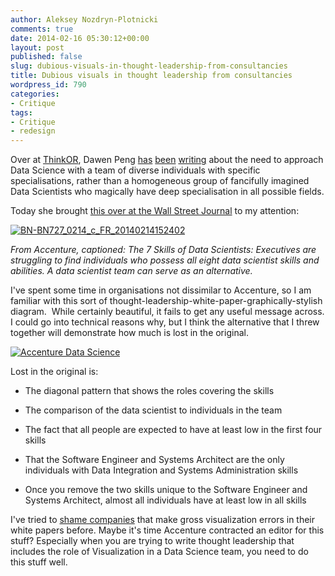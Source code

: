 ```yaml
---
author: Aleksey Nozdryn-Plotnicki
comments: true
date: 2014-02-16 05:30:12+00:00
layout: post
published: false
slug: dubious-visuals-in-thought-leadership-from-consultancies
title: Dubious visuals in thought leadership from consultancies
wordpress_id: 790
categories:
- Critique
tags:
- Critique
- redesign
---
```


Over at [ThinkOR](http://thinkor.org), Dawen Peng [has](http://www.thinkor.org/2013/12/data-science-unicorns-superheoroes-scale-specialise.html) [been](http://www.thinkor.org/2014/01/building-data-science-team-vs-individual-summary.html) [writing](http://www.thinkor.org/2014/01/analytics-data-science-jobs-ads-done-right.html) about the need to approach Data Science with a team of diverse individuals with specific specialisations, rather than a homogeneous group of fancifully imagined Data Scientists who magically have deep specialisation in all possible fields.

Today she brought [this over at the Wall Street Journal](http://mobile.blogs.wsj.com/cio/2014/02/14/it-takes-teams-to-solve-the-data-scientist-shortage/?mg=blogs-wsj) to my attention:

[![BN-BN727_0214_c_FR_20140214152402](http://alekseynp.github.io/wp-content/uploads/2014/02/BN-BN727_0214_c_FR_20140214152402.jpg)](http://alekseynp.github.io/wp-content/uploads/2014/02/BN-BN727_0214_c_FR_20140214152402.jpg)

_From Accenture, captioned: The 7 Skills of Data Scientists: Executives are struggling to find individuals who possess all eight data scientist skills and abilities. A data scientist team can serve as an alternative._

I've spent some time in organisations not dissimilar to Accenture, so I am familiar with this sort of thought-leadership-white-paper-graphically-stylish diagram.  While certainly beautiful, it fails to get any useful message across. I could go into technical reasons why, but I think the alternative that I threw together will demonstrate how much is lost in the original.

[![Accenture Data Science](http://alekseynp.github.io/wp-content/uploads/2014/02/Accenture-Data-Science.png)](http://alekseynp.github.io/wp-content/uploads/2014/02/Accenture-Data-Science.png)

Lost in the original is:



	
  * The diagonal pattern that shows the roles covering the skills

	
  * The comparison of the data scientist to individuals in the team

	
  * The fact that all people are expected to have at least low in the first four skills

	
  * That the Software Engineer and Systems Architect are the only individuals with Data Integration and Systems Administration skills

	
  * Once you remove the two skills unique to the Software Engineer and Systems Architect, almost all individuals have at least low in all skills


I've tried to [shame companies](http://alekseynp.github.io/2013/08/08/faux-pas-in-white-papers-visier/) that make gross visualization errors in their white papers before. Maybe it's time Accenture contracted an editor for this stuff? Especially when you are trying to write thought leadership that includes the role of Visualization in a Data Science team, you need to do this stuff well.
